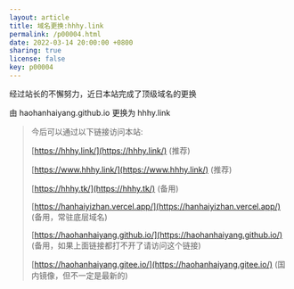 ```yaml
---
layout: article
title: 域名更换:hhhy.link
permalink: /p00004.html
date: 2022-03-14 20:00:00 +0800
sharing: true
license: false
key: p00004
---
```

经过站长的不懈努力，近日本站完成了顶级域名的更换<!--more-->

由 haohanhaiyang.github.io 更换为 hhhy.link

> 今后可以通过以下链接访问本站:
> 
> [https://hhhy.link/](https://hhhy.link/) (推荐)
> 
> [https://www.hhhy.link/](https://www.hhhy.link/) (推荐)
> 
> [https://hhhy.tk/](https://hhhy.tk/) (备用)
> 
> [https://hanhaiyizhan.vercel.app/](https://hanhaiyizhan.vercel.app/) (备用，常驻底层域名)
> 
> [https://haohanhaiyang.github.io/](https://haohanhaiyang.github.io/) (备用，如果上面链接都打不开了请访问这个链接)
> 
> [https://haohanhaiyang.gitee.io/](https://haohanhaiyang.gitee.io/) (国内镜像，但不一定是最新的)
